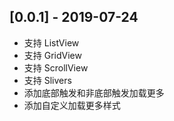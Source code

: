 ## [0.0.1] - 2019-07-24

* 支持 ListView
* 支持 GridView 
* 支持 ScrollView
* 支持 Slivers
* 添加底部触发和非底部触发加载更多
* 添加自定义加载更多样式
